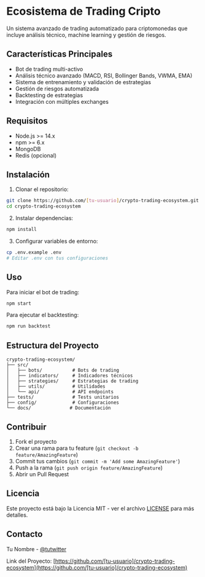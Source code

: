 # Ecosistema de Trading Cripto

Un sistema avanzado de trading automatizado para criptomonedas que incluye análisis técnico, machine learning y gestión de riesgos.

## Características Principales

- Bot de trading multi-activo
- Análisis técnico avanzado (MACD, RSI, Bollinger Bands, VWMA, EMA)
- Sistema de entrenamiento y validación de estrategias
- Gestión de riesgos automatizada
- Backtesting de estrategias
- Integración con múltiples exchanges

## Requisitos

- Node.js >= 14.x
- npm >= 6.x
- MongoDB
- Redis (opcional)

## Instalación

1. Clonar el repositorio:
```bash
git clone https://github.com/[tu-usuario]/crypto-trading-ecosystem.git
cd crypto-trading-ecosystem
```

2. Instalar dependencias:
```bash
npm install
```

3. Configurar variables de entorno:
```bash
cp .env.example .env
# Editar .env con tus configuraciones
```

## Uso

Para iniciar el bot de trading:
```bash
npm start
```

Para ejecutar el backtesting:
```bash
npm run backtest
```

## Estructura del Proyecto

```
crypto-trading-ecosystem/
├── src/
│   ├── bots/           # Bots de trading
│   ├── indicators/     # Indicadores técnicos
│   ├── strategies/     # Estrategias de trading
│   ├── utils/          # Utilidades
│   └── api/            # API endpoints
├── tests/              # Tests unitarios
├── config/             # Configuraciones
└── docs/              # Documentación
```

## Contribuir

1. Fork el proyecto
2. Crear una rama para tu feature (`git checkout -b feature/AmazingFeature`)
3. Commit tus cambios (`git commit -m 'Add some AmazingFeature'`)
4. Push a la rama (`git push origin feature/AmazingFeature`)
5. Abrir un Pull Request

## Licencia

Este proyecto está bajo la Licencia MIT - ver el archivo [LICENSE](LICENSE) para más detalles.

## Contacto

Tu Nombre - [@tutwitter](https://twitter.com/tutwitter)

Link del Proyecto: [https://github.com/[tu-usuario]/crypto-trading-ecosystem](https://github.com/[tu-usuario]/crypto-trading-ecosystem) 